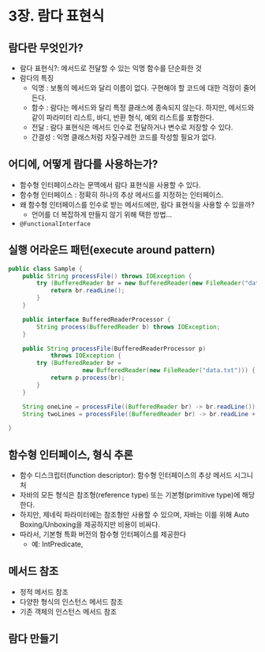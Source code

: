 # 3장. 람다 표현식

## 람다란 무엇인가?

- 람다 표현식?: 메서드로 전달할 수 있는 익명 함수를 단순화한 것
- 람다의 특징
    - 익명 : 보통의 메서드와 달리 이름이 없다. 구현해야 할 코드에 대한 걱정이 줄어든다.
    - 함수 : 람다는 메서드와 달리 특정 클래스에 종속되지 않는다. 하지만, 메서드와 같이 파라미터 리스트, 바디, 반환 형식, 예외 리스트를 포함한다.
    - 전달 : 람다 표현식은 메서드 인수로 전달하거나 변수로 저장할 수 있다.
    - 간결성 : 익명 클래스처럼 자질구레한 코드를 작성할 필요가 없다.

## 어디에, 어떻게 람다를 사용하는가?

- 함수형 인터페이스라는 문맥에서 람다 표현식을 사용할 수 있다.
- 함수형 인터페이스 : 정확히 하나의 추상 메서드를 지정하는 인터페이스.
- 왜 함수형 인터페이스를 인수로 받는 메서드에만, 람다 표현식을 사용할 수 있을까?
    - 언어를 더 복잡하게 만들지 않기 위해 택한 방법...
- `@FunctionalInterface`

## 실행 어라운드 패턴(execute around pattern)

```java
public class Sample {
    public String processFile() throws IOException {
        try (BufferedReader br = new BufferedReader(new FileReader("data.txt"))) {
            return br.readLine();
        }
    }

    public interface BufferedReaderProcessor {
        String process(BufferedReader b) throws IOException;
    }

    public String processFile(BufferedReaderProcessor p)
            throws IOException {
        try (BufferedReader br =
                     new BufferedReader(new FileReader("data.txt"))) {
            return p.process(br);
        }
    }

    String oneLine = processFile((BufferedReader br) -> br.readLine());
    String twoLines = processFile((BufferedReader br) -> br.readLine + br.readLine());

}
```

## 함수형 인터페이스, 형식 추론

- 함수 디스크립터(function descriptor): 함수형 인터페이스의 추상 메서드 시그니처
- 자바의 모든 형식은 참조형(reference type) 또는 기본형(primitive type)에 해당한다.
- 하지만, 제네릭 파라미터에는 참조형만 사용할 수 있으며, 자바는 이를 위해 Auto Boxing/Unboxing을 제공하지만 비용이 비싸다.
- 따라서, 기본형 특화 버전의 함수형 인터페이스를 제공한다
    - 예: IntPredicate,

## 메서드 참조

- 정적 메서드 참조
- 다양한 형식의 인스턴스 메서드 참조
- 기존 객체의 인스턴스 메서드 참조


## 람다 만들기